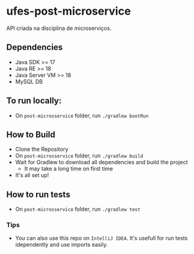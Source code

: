 # ufes-post-microservice
API criada na disciplina de microserviços.


## Dependencies
 - Java SDK >= 17
 - Java RE >= 18
 - Java Server VM >= 18
 - MySQL DB

## To run locally:
- On `post-microsservice` folder, run `./gradlew bootRun`

## How to Build
 - Clone the Repository
 - On `post-microsservice` folder, run `./gradlew build`
 - Wait for Gradlew to download all dependencies and build the project
     - It may take a long time on first time
 - It's all set up!

## How to run tests
 - On `post-microsservice` folder, run `./gradlew test`

### Tips
 - You can also use this repo on `IntelliJ IDEA`. It's usefull for run tests idependently and use imports easily.
